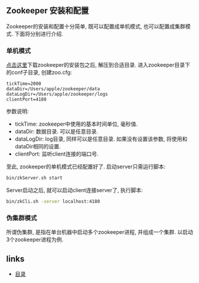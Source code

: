 Zookeeper  安装和配置
----

Zookeeper的安装和配置十分简单, 既可以配置成单机模式, 也可以配置成集群模式.
下面将分别进行介绍.

### 单机模式
[点击这里](http://zookeeper.apache.org/releases.html)下载zookeeper的安装包之后, 解压到合适目录.
进入zookeeper目录下的conf子目录, 创建zoo.cfg:
```
tickTime=2000  
dataDir=/Users/apple/zookeeper/data  
dataLogDir=/Users/apple/zookeeper/logs  
clientPort=4180  
```
参数说明:
+ tickTime: zookeeper中使用的基本时间单位, 毫秒值.  
+ dataDir: 数据目录. 可以是任意目录.  
+ dataLogDir: log目录, 同样可以是任意目录. 如果没有设置该参数, 将使用和dataDir相同的设置.  
+ clientPort: 监听client连接的端口号.

至此, zookeeper的单机模式已经配置好了. 启动server只需运行脚本:
```bash
bin/zkServer.sh start
```
Server启动之后, 就可以启动client连接server了, 执行脚本:
```bash
bin/zkCli.sh -server localhost:4180
```

### 伪集群模式
所谓伪集群, 是指在单台机器中启动多个zookeeper进程, 并组成一个集群. 以启动3个zookeeper进程为例.











links
-----
+ [目录](../golang)
